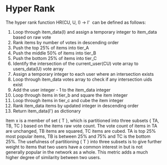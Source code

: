 # Hyper Rank

The hyper rank function HR(CU, U, I) -> I'  can be defined as follows:

1. Loop through item_data(I) and assign a temporary integer to item_data based on raw vote
2. Rank items by number of votes in descending order
3. Push the top 25% of items into tier_A
4. Push the middle 50% of items into tier_B
5. Push the bottom 25% of items into tier_C
6. Identify the intersection of the current_user(CU) vote array to users_data(U) vote array
7. Assign a temporary integer to each user where an intersection exists
8. Loop through item_data votes array to check if any intersection uids exist
9. Add the user integer - 1 to the item_data integer
10. Loop through items in tier_b and square the item integer
11. Loop through items in tier_c and cube the item integer
12. Rank item_data items by updated integer in descending order
13. Return item_data(I') as dictionary

Item x is a member of set { T }, which is partitioned into three subsets { TA, TB, TC } based on the items raw vote count. The vote count of items in TA are unchanged, TB items are squared, TC items are cubed. TA is top 25% most popular items, TB is between 25% and 75% and TC is the bottom 25%. The usefulness of partitioning { T } into three subsets is to give further weight to items that two users have a common interest in but is not generally popular in the network as a whole. This metric adds a much higher degree of similarity between two users.

